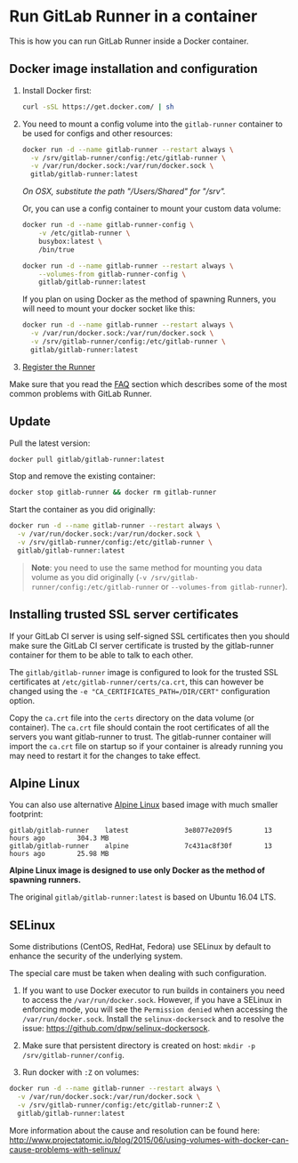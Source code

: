 # Run GitLab Runner in a container

This is how you can run GitLab Runner inside a Docker container.

## Docker image installation and configuration

1. Install Docker first:

    ```bash
    curl -sSL https://get.docker.com/ | sh
    ```

1. You need to mount a config volume into the `gitlab-runner` container to
   be used for configs and other resources:

    ```bash
    docker run -d --name gitlab-runner --restart always \
      -v /srv/gitlab-runner/config:/etc/gitlab-runner \
      -v /var/run/docker.sock:/var/run/docker.sock \
      gitlab/gitlab-runner:latest
    ```

    *On OSX, substitute the path "/Users/Shared" for "/srv".*

    Or, you can use a config container to mount your custom data volume:

    ```bash
    docker run -d --name gitlab-runner-config \
        -v /etc/gitlab-runner \
        busybox:latest \
        /bin/true

    docker run -d --name gitlab-runner --restart always \
        --volumes-from gitlab-runner-config \
        gitlab/gitlab-runner:latest
    ```

    If you plan on using Docker as the method of spawning Runners, you will need to
    mount your docker socket like this:

    ```bash
    docker run -d --name gitlab-runner --restart always \
      -v /var/run/docker.sock:/var/run/docker.sock \
      -v /srv/gitlab-runner/config:/etc/gitlab-runner \
      gitlab/gitlab-runner:latest
    ```

1. [Register the Runner](../register/index.md)

Make sure that you read the [FAQ](../faq/README.md) section which describes
some of the most common problems with GitLab Runner.

## Update

Pull the latest version:

```bash
docker pull gitlab/gitlab-runner:latest
```

Stop and remove the existing container:

```bash
docker stop gitlab-runner && docker rm gitlab-runner
```

Start the container as you did originally:

```bash
docker run -d --name gitlab-runner --restart always \
  -v /var/run/docker.sock:/var/run/docker.sock \
  -v /srv/gitlab-runner/config:/etc/gitlab-runner \
  gitlab/gitlab-runner:latest
```

>**Note**:
you need to use the same method for mounting you data volume as you
did originally (`-v /srv/gitlab-runner/config:/etc/gitlab-runner` or
`--volumes-from gitlab-runner`).

## Installing trusted SSL server certificates

If your GitLab CI server is using self-signed SSL certificates then you should
make sure the GitLab CI server certificate is trusted by the gitlab-runner
container for them to be able to talk to each other.

The `gitlab/gitlab-runner` image is configured to look for the trusted SSL
certificates at `/etc/gitlab-runner/certs/ca.crt`, this can however be changed using the
`-e "CA_CERTIFICATES_PATH=/DIR/CERT"` configuration option.

Copy the `ca.crt` file into the `certs` directory on the data volume (or container).
The `ca.crt` file should contain the root certificates of all the servers you
want gitlab-runner to trust. The gitlab-runner container will
import the `ca.crt` file on startup so if your container is already running you
may need to restart it for the changes to take effect.

## Alpine Linux

You can also use alternative [Alpine Linux](https://www.alpinelinux.org/) based image with much smaller footprint:
```
gitlab/gitlab-runner    latest              3e8077e209f5        13 hours ago        304.3 MB
gitlab/gitlab-runner    alpine              7c431ac8f30f        13 hours ago        25.98 MB
```

**Alpine Linux image is designed to use only Docker as the method of spawning runners.**

The original `gitlab/gitlab-runner:latest` is based on Ubuntu 16.04 LTS.

## SELinux

Some distributions (CentOS, RedHat, Fedora) use SELinux by default to enhance the security of the underlying system.

The special care must be taken when dealing with such configuration.

1. If you want to use Docker executor to run builds in containers you need to access the `/var/run/docker.sock`.
However, if you have a SELinux in enforcing mode, you will see the `Permission denied` when accessing the `/var/run/docker.sock`.
Install the `selinux-dockersock` and to resolve the issue: https://github.com/dpw/selinux-dockersock.

1. Make sure that persistent directory is created on host: `mkdir -p /srv/gitlab-runner/config`.

1. Run docker with `:Z` on volumes:

```bash
docker run -d --name gitlab-runner --restart always \
  -v /var/run/docker.sock:/var/run/docker.sock \
  -v /srv/gitlab-runner/config:/etc/gitlab-runner:Z \
  gitlab/gitlab-runner:latest
```

More information about the cause and resolution can be found here:
http://www.projectatomic.io/blog/2015/06/using-volumes-with-docker-can-cause-problems-with-selinux/
